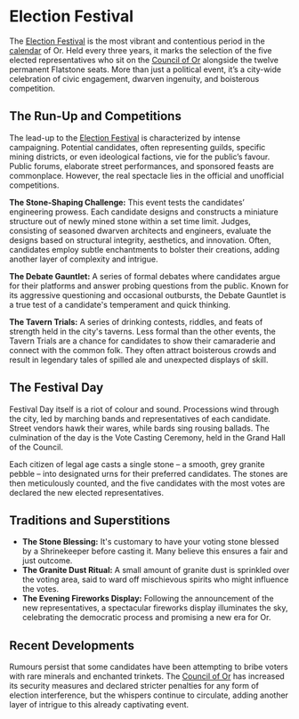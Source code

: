 # Election Festival

The [Election Festival](/geography/settlement/city/city-of-or/election-festival.md) is the most vibrant and contentious period in the [calendar](/structure/chronological/calendar.md) of Or. Held every three years, it marks the selection of the five elected representatives who sit on the [Council of Or](/geography/settlement/city/city-of-or/council-of-or.md) alongside the twelve permanent Flatstone seats. More than just a political event, it’s a city-wide celebration of civic engagement, dwarven ingenuity, and boisterous competition.

## The Run-Up and Competitions

The lead-up to the [Election Festival](/geography/settlement/city/city-of-or/election-festival.md) is characterized by intense campaigning. Potential candidates, often representing guilds, specific mining districts, or even ideological factions, vie for the public’s favour. Public forums, elaborate street performances, and sponsored feasts are commonplace. However, the real spectacle lies in the official and unofficial competitions. 

**The Stone-Shaping Challenge:** This event tests the candidates’ engineering prowess. Each candidate designs and constructs a miniature structure out of newly mined stone within a set time limit. Judges, consisting of seasoned dwarven architects and engineers, evaluate the designs based on structural integrity, aesthetics, and innovation. Often, candidates employ subtle enchantments to bolster their creations, adding another layer of complexity and intrigue.

**The Debate Gauntlet:** A series of formal debates where candidates argue for their platforms and answer probing questions from the public. Known for its aggressive questioning and occasional outbursts, the Debate Gauntlet is a true test of a candidate's temperament and quick thinking.

**The Tavern Trials:** A series of drinking contests, riddles, and feats of strength held in the city's taverns. Less formal than the other events, the Tavern Trials are a chance for candidates to show their camaraderie and connect with the common folk. They often attract boisterous crowds and result in legendary tales of spilled ale and unexpected displays of skill.

## The Festival Day

Festival Day itself is a riot of colour and sound. Processions wind through the city, led by marching bands and representatives of each candidate. Street vendors hawk their wares, while bards sing rousing ballads. The culmination of the day is the Vote Casting Ceremony, held in the Grand Hall of the Council.  

Each citizen of legal age casts a single stone – a smooth, grey granite pebble – into designated urns for their preferred candidates. The stones are then meticulously counted, and the five candidates with the most votes are declared the new elected representatives.

## Traditions and Superstitions

*   **The Stone Blessing:** It's customary to have your voting stone blessed by a Shrinekeeper before casting it. Many believe this ensures a fair and just outcome. 
*   **The Granite Dust Ritual:**  A small amount of granite dust is sprinkled over the voting area, said to ward off mischievous spirits who might influence the votes. 
*   **The Evening Fireworks Display:** Following the announcement of the new representatives, a spectacular fireworks display illuminates the sky, celebrating the democratic process and promising a new era for Or.

## Recent Developments

Rumours persist that some candidates have been attempting to bribe voters with rare minerals and enchanted trinkets. The [Council of Or](/geography/settlement/city/city-of-or/council-of-or.md) has increased its security measures and declared stricter penalties for any form of election interference, but the whispers continue to circulate, adding another layer of intrigue to this already captivating event.
